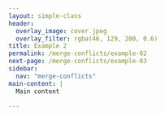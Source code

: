 ```yaml
---
layout: simple-class
header:
  overlay_image: cover.jpeg
  overlay_filter: rgba(46, 129, 200, 0.6)
title: Example 2
permalink: /merge-conflicts/example-02
next-page: /merge-conflicts/example-03
sidebar:
  nav: "merge-conflicts"
main-content: |
  Main content

---
```

